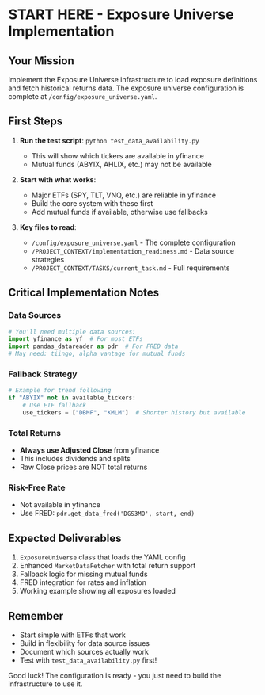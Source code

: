 # START HERE - Exposure Universe Implementation

## Your Mission
Implement the Exposure Universe infrastructure to load exposure definitions and fetch historical returns data. The exposure universe configuration is complete at `/config/exposure_universe.yaml`.

## First Steps
1. **Run the test script**: `python test_data_availability.py`
   - This will show which tickers are available in yfinance
   - Mutual funds (ABYIX, AHLIX, etc.) may not be available

2. **Start with what works**:
   - Major ETFs (SPY, TLT, VNQ, etc.) are reliable in yfinance
   - Build the core system with these first
   - Add mutual funds if available, otherwise use fallbacks

3. **Key files to read**:
   - `/config/exposure_universe.yaml` - The complete configuration
   - `/PROJECT_CONTEXT/implementation_readiness.md` - Data source strategies
   - `/PROJECT_CONTEXT/TASKS/current_task.md` - Full requirements

## Critical Implementation Notes

### Data Sources
```python
# You'll need multiple data sources:
import yfinance as yf  # For most ETFs
import pandas_datareader as pdr  # For FRED data
# May need: tiingo, alpha_vantage for mutual funds
```

### Fallback Strategy
```python
# Example for trend following
if "ABYIX" not in available_tickers:
    # Use ETF fallback
    use_tickers = ["DBMF", "KMLM"]  # Shorter history but available
```

### Total Returns
- **Always use Adjusted Close** from yfinance
- This includes dividends and splits
- Raw Close prices are NOT total returns

### Risk-Free Rate
- Not available in yfinance
- Use FRED: `pdr.get_data_fred('DGS3MO', start, end)`

## Expected Deliverables
1. `ExposureUniverse` class that loads the YAML config
2. Enhanced `MarketDataFetcher` with total return support
3. Fallback logic for missing mutual funds
4. FRED integration for rates and inflation
5. Working example showing all exposures loaded

## Remember
- Start simple with ETFs that work
- Build in flexibility for data source issues
- Document which sources actually work
- Test with `test_data_availability.py` first!

Good luck! The configuration is ready - you just need to build the infrastructure to use it.
